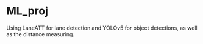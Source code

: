 # ML_proj
Using LaneATT for lane detection and YOLOv5 for object detections, as well as the distance measuring.
